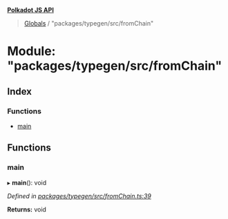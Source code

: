 **[Polkadot JS API](../README.md)**

> [Globals](../globals.md) / "packages/typegen/src/fromChain"

# Module: "packages/typegen/src/fromChain"

## Index

### Functions

* [main](_packages_typegen_src_fromchain_.md#main)

## Functions

### main

▸ **main**(): void

*Defined in [packages/typegen/src/fromChain.ts:39](https://github.com/polkadot-js/api/blob/014fa123b/packages/typegen/src/fromChain.ts#L39)*

**Returns:** void
